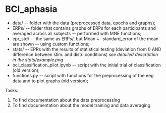 # BCI_aphasia

* data/ -- folder with the data (preprocessed data, epochs and graphs);
* ERPs/ -- folder that contains graphs of ERPs for each participants and averaged across all subjects -- performed with MNE functions;
* epr_std/ -- the same as ERPs/, but Mean +- standard_error of the mean are shown -- using custom functions;
* stats/ -- EPRs with the results of statistical testing (deviation from 0 AND difference between stim. and distr. conditions)
    _see detailed description in the stats/example.png_
* bci_classification_pilot.ipynb -- script with the initial trial of classification (old version);
* functions.py -- script with functions for the preprocessing of the eeg data and to plot graphs (old version);

Tasks:
1. To find documentation about the data preprocessing
2. To find documentation about the model training and data averaging
